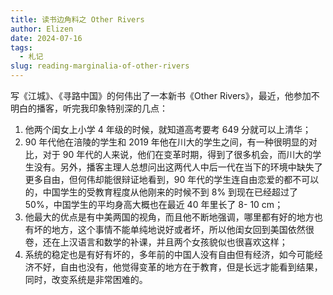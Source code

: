 ```yaml
---
title: 读书边角料之 Other Rivers
author: Elizen
date: 2024-07-16
tags:
  - 札记
slug: reading-marginalia-of-other-rivers
---
```


写《江城》、《寻路中国》的何伟出了一本新书《Other Rivers》，最近，他参加不明白的播客，听完我印象特别深的几点：

1. 他两个闺女上小学 4 年级的时候，就知道高考要考 649 分就可以上清华；
2. 90 年代他在涪陵的学生和 2019 年他在川大的学生之间，有一种很明显的对比，对于 90 年代的人来说，他们在变革时期，得到了很多机会，而川大的学生没有。另外，播客主理人总想问出这两代人中后一代在当下的环境中缺失了更多自由，但何伟却能很辩证地看到，90 年代的学生连自由恋爱的都不可以的，中国学生的受教育程度从他刚来的时候不到 8% 到现在已经超过了  50%，中国学生的平均身高大概也在最近 40 年里长了 8- 10 cm；
3. 他最大的优点是有中美两国的视角，而且他不断地强调，哪里都有好的地方也有坏的地方，这个事情不能单纯地说好或者坏，所以他闺女回到美国依然很卷，还在上汉语言和数学的补课，并且两个女孩貌似也很喜欢这样；
4. 系统的稳定也是有好有坏的，多年前的中国人没有自由但有经济，如今可能经济不好，自由也没有，他觉得变革的地方在于教育，但是长远才能看到结果，同时，改变系统是非常困难的。
